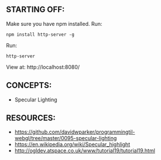 ## STARTING OFF:

Make sure you have npm installed.
Run:
```
npm install http-server -g
```

Run:
```
http-server
```

View at: http://localhost:8080/

## CONCEPTS:

* Specular Lighting

## RESOURCES:

* https://github.com/davidwparker/programmingtil-webgl/tree/master/0095-specular-lighting
* https://en.wikipedia.org/wiki/Specular_highlight
* http://ogldev.atspace.co.uk/www/tutorial19/tutorial19.html
